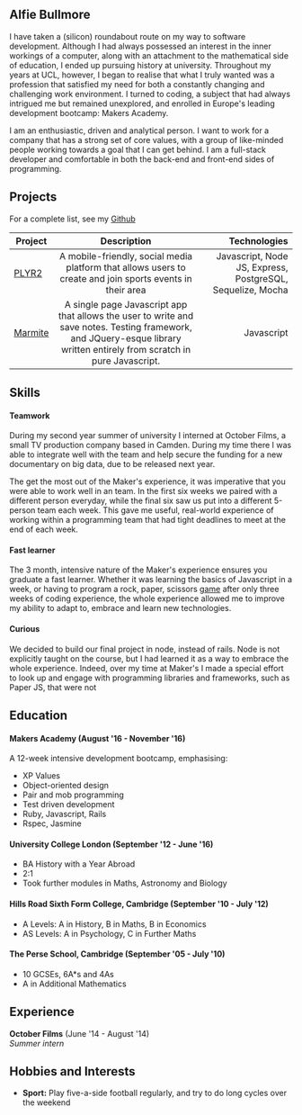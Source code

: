 ## Alfie Bullmore

I have taken a (silicon) roundabout route on my way to software development. Although I had always possessed an interest in the inner workings of a computer, along with an attachment to the mathematical side of education, I ended up pursuing history at university. Throughout my years at UCL, however, I began to realise that what I truly wanted was a profession that satisfied my need for both a constantly changing and challenging work environment. I turned to coding, a subject that had always intrigued me but remained unexplored, and enrolled in Europe's leading development bootcamp: Makers Academy.

I am an enthusiastic, driven and analytical person. I want to work for a company that has a strong set of core values, with a group of like-minded people working towards a goal that I can get behind. I am a full-stack developer and comfortable in both the back-end and front-end sides of programming.


## Projects

For a complete list, see my [Github](https://github.com/alfie-ab)

| Project        | Description           | Technologies  |
| ------------- |:-------------:| -----:|
| [PLYR2](https://github.com/peter-miklos/plyr2)      | A mobile-friendly, social media platform that allows users to create and join sports events in their area | Javascript, Node JS, Express, PostgreSQL, Sequelize, Mocha |
| [Marmite](https://github.com/alfie-ab/marmite_project)      | A single page Javascript app that allows the user to write and save notes. Testing framework, and JQuery-esque library written entirely from scratch in pure Javascript.       |   Javascript |


## Skills

#### Teamwork

During my second year summer of university I interned at October Films, a small TV production company based in Camden. During my time there I was able to integrate well with the team and help secure the funding for a new documentary on big data, due to be released next year.

The get the most out of the Maker's experience, it was imperative that you were able to work well in an team. In the first six weeks we paired with a different person everyday, while the final six saw us put into a different 5-person team each week. This gave me useful, real-world experience of working within a programming team that had tight deadlines to meet at the end of each week.

#### Fast learner

The 3 month, intensive nature of the Maker's experience ensures you graduate a fast learner. Whether it was learning the basics of Javascript in a week, or having to program a rock, paper, scissors [game](https://github.com/alfie-ab/rps-challenge) after only three weeks of coding experience, the whole experience allowed me to improve my ability to adapt to, embrace and learn new technologies.

#### Curious

We decided to build our final project in node, instead of rails. Node is not explicitly taught on the course, but I had learned it as a way to embrace the whole experience. Indeed, over my time at Maker's I made a special effort to look up and engage with programming libraries and frameworks, such as Paper JS, that were not   

## Education

#### Makers Academy (August '16 - November '16)

A 12-week intensive development bootcamp, emphasising:

- XP Values
- Object-oriented design
- Pair and mob programming
- Test driven development
- Ruby, Javascript, Rails
- Rspec, Jasmine

#### University College London (September '12 - June '16)

- BA History with a Year Abroad
- 2:1
- Took further modules in Maths, Astronomy and Biology

#### Hills Road Sixth Form College, Cambridge (September '10 - July '12)

- A Levels: A in History, B in Maths, B in Economics
- AS Levels: A in Psychology, C in Further Maths


#### The Perse School, Cambridge (September '05 - July '10)

- 10 GCSEs, 6A*s and 4As
- A in Additional Mathematics

## Experience

**October Films** (June '14 - August '14)    
*Summer intern*  

## Hobbies and Interests

- **Sport:** Play five-a-side football regularly, and try to do long cycles over the weekend
